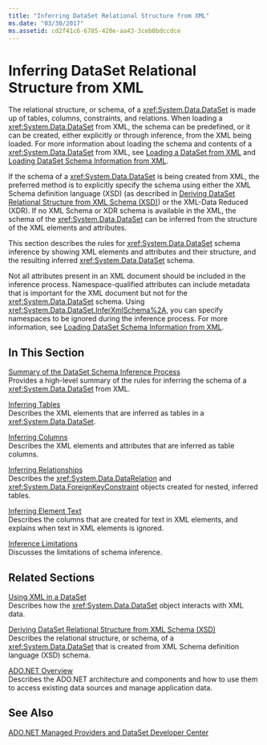 ```yaml
---
title: "Inferring DataSet Relational Structure from XML"
ms.date: "03/30/2017"
ms.assetid: cd2f41c6-6785-420e-aa43-3ceb0bdccdce
---
```

# Inferring DataSet Relational Structure from XML
The relational structure, or schema, of a <xref:System.Data.DataSet> is made up of tables, columns, constraints, and relations. When loading a <xref:System.Data.DataSet> from XML, the schema can be predefined, or it can be created, either explicitly or through inference, from the XML being loaded. For more information about loading the schema and contents of a <xref:System.Data.DataSet> from XML, see [Loading a DataSet from XML](../../../../../docs/framework/data/adonet/dataset-datatable-dataview/loading-a-dataset-from-xml.md) and [Loading DataSet Schema Information from XML](../../../../../docs/framework/data/adonet/dataset-datatable-dataview/loading-dataset-schema-information-from-xml.md).  
  
 If the schema of a <xref:System.Data.DataSet> is being created from XML, the preferred method is to explicitly specify the schema using either the XML Schema definition language (XSD) (as described in [Deriving DataSet Relational Structure from XML Schema (XSD)](../../../../../docs/framework/data/adonet/dataset-datatable-dataview/deriving-dataset-relational-structure-from-xml-schema-xsd.md)) or the XML-Data Reduced (XDR). If no XML Schema or XDR schema is available in the XML, the schema of the <xref:System.Data.DataSet> can be inferred from the structure of the XML elements and attributes.  
  
 This section describes the rules for <xref:System.Data.DataSet> schema inference by showing XML elements and attributes and their structure, and the resulting inferred <xref:System.Data.DataSet> schema.  
  
 Not all attributes present in an XML document should be included in the inference process. Namespace-qualified attributes can include metadata that is important for the XML document but not for the <xref:System.Data.DataSet> schema. Using <xref:System.Data.DataSet.InferXmlSchema%2A>, you can specify namespaces to be ignored during the inference process. For more information, see [Loading DataSet Schema Information from XML](../../../../../docs/framework/data/adonet/dataset-datatable-dataview/loading-dataset-schema-information-from-xml.md).  
  
## In This Section  
 [Summary of the DataSet Schema Inference Process](../../../../../docs/framework/data/adonet/dataset-datatable-dataview/summary-of-the-dataset-schema-inference-process.md)  
 Provides a high-level summary of the rules for inferring the schema of a <xref:System.Data.DataSet> from XML.  
  
 [Inferring Tables](../../../../../docs/framework/data/adonet/dataset-datatable-dataview/inferring-tables.md)  
 Describes the XML elements that are inferred as tables in a <xref:System.Data.DataSet>.  
  
 [Inferring Columns](../../../../../docs/framework/data/adonet/dataset-datatable-dataview/inferring-columns.md)  
 Describes the XML elements and attributes that are inferred as table columns.  
  
 [Inferring Relationships](../../../../../docs/framework/data/adonet/dataset-datatable-dataview/inferring-relationships.md)  
 Describes the <xref:System.Data.DataRelation> and <xref:System.Data.ForeignKeyConstraint> objects created for nested, inferred tables.  
  
 [Inferring Element Text](../../../../../docs/framework/data/adonet/dataset-datatable-dataview/inferring-element-text.md)  
 Describes the columns that are created for text in XML elements, and explains when text in XML elements is ignored.  
  
 [Inference Limitations](../../../../../docs/framework/data/adonet/dataset-datatable-dataview/inference-limitations.md)  
 Discusses the limitations of schema inference.  
  
## Related Sections  
 [Using XML in a DataSet](../../../../../docs/framework/data/adonet/dataset-datatable-dataview/using-xml-in-a-dataset.md)  
 Describes how the <xref:System.Data.DataSet> object interacts with XML data.  
  
 [Deriving DataSet Relational Structure from XML Schema (XSD)](../../../../../docs/framework/data/adonet/dataset-datatable-dataview/deriving-dataset-relational-structure-from-xml-schema-xsd.md)  
 Describes the relational structure, or schema, of a <xref:System.Data.DataSet> that is created from XML Schema definition language (XSD) schema.  
  
 [ADO.NET Overview](../../../../../docs/framework/data/adonet/ado-net-overview.md)  
 Describes the ADO.NET architecture and components and how to use them to access existing data sources and manage application data.  
  
## See Also  
 [ADO.NET Managed Providers and DataSet Developer Center](http://go.microsoft.com/fwlink/?LinkId=217917)
